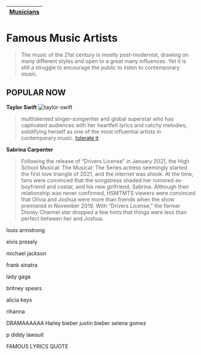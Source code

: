 | [Musicians](musicians.md) |
| ----- |

# Famous Music Artists

> The music of the 21st century is mostly post-modernist, drawing on many different styles and open to a great many influences. Yet it is still a struggle to encourage the public to listen to contemporary music.

## POPULAR NOW

**Taylor Swift**
![taylor-swift](https://github.com/user-attachments/assets/332f1c22-70cd-4fdd-8cb3-1f56a7cd26d0)
> multitalented singer-songwriter and global superstar who has captivated audiences with her heartfelt lyrics and catchy melodies, solidifying herself as one of the most influential artists in contemporary music.
[tolerate it](https://open.spotify.com/track/3poSxEb3c3s4Hwy2RbwMc6?si=a84ddd5310854b88)

**Sabrina Carpenter**
> Following the release of “Drivers License” in January 2021, the High School Musical: The Musical: The Series actress seemingly started the first love triangle of 2021, and the internet was shook. At the time, fans were convinced that the songstress shaded her rumored ex-boyfriend and costar, and his new girlfriend, Sabrina. Although their relationship was never confirmed, HSMTMTS viewers were convinced that Olivia and Joshua were more than friends when the show premiered in November 2019. With “Drivers License,” the former Disney Channel star dropped a few hints that things were less than perfect between her and Joshua.

louis armstrong

elvis presely

michael jackson

frank sinatra

lady gaga

britney spears

alicia keys

rihanna

DRAMAAAAAA
Hailey bieber
justin bieber
selena gomez

p diddy lawsuit

FAMOUS LYRICS QUOTE


